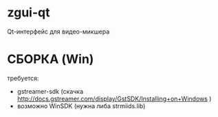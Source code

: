 zgui-qt
=======
Qt-интерфейс для видео-микшера

СБОРКА (Win)
=============
требуется:
- gstreamer-sdk (скачка http://docs.gstreamer.com/display/GstSDK/Installing+on+Windows )
- возможно WinSDK (нужна либа strmiids.lib)




